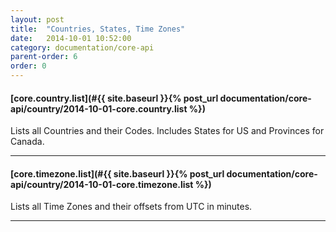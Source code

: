 ```yaml
---
layout: post
title:  "Countries, States, Time Zones"
date:   2014-10-01 10:52:00
category: documentation/core-api
parent-order: 6
order: 0
---
```


#### [core.country.list](#{{ site.baseurl }}{% post_url documentation/core-api/country/2014-10-01-core.country.list %})

Lists all Countries and their Codes. Includes States for US and Provinces for Canada. 

***

#### [core.timezone.list](#{{ site.baseurl }}{% post_url documentation/core-api/country/2014-10-01-core.timezone.list %})

Lists all Time Zones and their offsets from UTC in minutes.

***